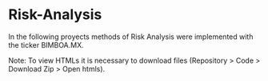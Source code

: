 # Risk-Analysis
In the following proyects methods of Risk Analysis were implemented with the ticker BIMBOA.MX.

Note: To view HTMLs it is necessary to download files (Repository > Code > Download Zip > Open htmls).
